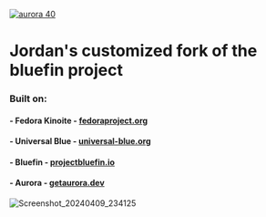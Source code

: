 [![aurora 40](https://github.com/jtbrough/bluefin/actions/workflows/build-40-aurora.yml/badge.svg)](https://github.com/jtbrough/bluefin/actions/workflows/build-40-aurora.yml)

# Jordan's customized fork of the bluefin project

### Built on:

#### - Fedora Kinoite - [fedoraproject.org](https://fedoraproject.org/atomic-desktops/kinoite/)

#### - Universal Blue - [universal-blue.org](https://universal-blue.org/)

#### - Bluefin - [projectbluefin.io](https://projectbluefin.io)

#### - Aurora - [getaurora.dev](https://getaurora.dev)

![Screenshot_20240409_234125](https://github.com/ublue-os/bluefin/assets/1264109/08a294ba-c182-4329-aaa2-0d402a92071f)
